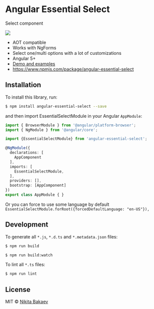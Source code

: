 # Angular Essential Select
Select component

![](https://nbakaev.com/demo/tech/essential-select-binary/es-select-img.png)

 - AOT compatible
 - Works with NgForms
 - Select one/multi options with a lot of customizations
 - Angular 5+
 - [Demo and examples](https://nbakaev.com/demo/tech/essential-select/#/demo_all)
 - https://www.npmjs.com/package/angular-essential-select

## Installation

To install this library, run:

```bash
$ npm install angular-essential-select --save
```

and then import EssentialSelectModule in your Angular `AppModule`:

```typescript
import { BrowserModule } from '@angular/platform-browser';
import { NgModule } from '@angular/core';

import {EssentialSelectModule} from 'angular-essential-select';

@NgModule({
  declarations: [
    AppComponent
  ],
  imports: [
    EssentialSelectModule,
  ],
  providers: [],
  bootstrap: [AppComponent]
})
export class AppModule { }
```

Or you can force to use some language by default
`EssentialSelectModule.forRoot({forcedDefaultLanguage: "en-US"}),
`

## Development

To generate all `*.js`, `*.d.ts` and `*.metadata.json` files:

```bash
$ npm run build
```

```bash
$ npm run build:watch
```

To lint all `*.ts` files:

```bash
$ npm run lint
```

## License

MIT © [Nikita Bakaev](mailto:ya@nbakaev.ru)
